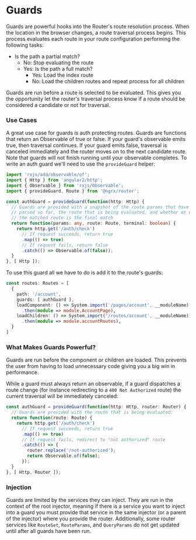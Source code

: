# Guards
Guards are powerful hooks into the Router's route resolution process. When the location in the browser changes, a route traversal process begins. This process evaluates each route in your route configuration performing the following tasks:

* Is the path a partial match?
  * No: Stop evaluating the route
  * Yes: Is the path a full match?
    * Yes: Load the index route
    * No: Load the children routes and repeat process for all children

Guards are run before a route is selected to be evaluated. This gives you the opportunity let the router's traversal process know if a route should be considered a candidate or not for traversal.

### Use Cases
A great use case for guards is auth protecting routes. Guards are functions that return an Observable of true or false. If your guard's observable emits true, then traversal continues. If your guard emits false, traversal is canceled immediately and the router moves on to the next candidate route. Note that guards will not finish running until your observable completes. To write an auth guard we'll need to use the `provideGuard` helper:

```ts
import 'rxjs/add/observable/of';
import { Http } from 'angular2/http';
import { Observable } from 'rxjs/Observable';
import { provideGuard, Route } from '@ngrx/router';

const authGuard = provideGuard(function(http: Http) {
  // Guards are provided with a snapshot of the route params that have been
  // parsed so far, the route that is being evaluated, and whether or not
  // the matched route is the final match
  return function(params: any, route: Route, terminal: boolean) {
    return http.get('/auth/check')
      // If request succeeds, return true
      .map(() => true)
      // If request fails, return false
      .catch(() => Observable.of(false));
  }
}, [ Http ]);
```

To use this guard all we have to do is add it to the route's guards:

```ts
const routes: Routes = [
  {
    path: '/account',
    guards: [ authGuard ],
    loadComponent: () => System.import('/pages/account', __moduleName)
      .then(module => module.AccountPage),
    loadChildren: () => System.import('/routes/account', __moduleName))
      .then(module => module.accountRoutes),
  }
]
```

### What Makes Guards Powerful?
Guards are run before the component or children are loaded. This prevents the user from having to load unnecessary code giving you a big win in performance.

While a guard must always return an observable, if a guard dispatches a route change (for instance redirecting to a `400 Not Authorized` route) the current traversal will be immediately canceled:

```ts
const authGuard = provideGuard(function(http: Http, router: Router) {
  // Guards are provided with the route that is being evaluated:
  return function(route: Route) {
    return http.get('/auth/check')
      // If request succeeds, return true
      .map(() => true)
      // If request fails, redirect to "not authorized" route
      .catch(() => {
        router.replace('/not-authorized');
        return Observable.of(false);
      });
  }
}, [ Http, Router ]);
```

### Injection
Guards are limited by the services they can inject. They are run in the context of the root injector, meaning if there is a service you want to inject into a guard you must provide that service in the same injector (or a parent of the injector) where you provide the router. Additionally, some router services like `RouteSet`, `RouteParams`, and `QueryParams` do not get updated until after all guards have been run.
